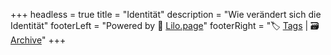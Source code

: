 +++
headless = true
title = "Identität"
description = "Wie verändert sich die Identität"
footerLeft = "Powered by 💜 [Lilo.page](https://www.lilo.page)"
footerRight = "🏷️ [Tags](/tags/) | 🗃️ [Archive](/posts/)"
+++
